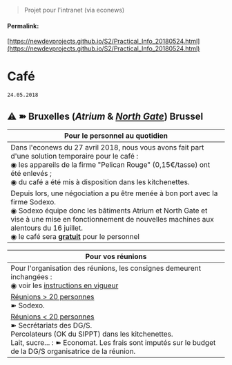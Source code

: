 <link rel="stylesheet" href="https://newdevprojects.github.io/S2/S2.css">

> Projet pour l'intranet (via econews)

#### Permalink: 
[https://newdevprojects.github.io/S2/Practical_Info_20180524.html](https://newdevprojects.github.io/S2/Practical_Info_20180524.html)

# Café

	24.05.2018

## &#9888; &#10173; Bruxelles (*Atrium* & <u><i>North Gate</i></u>) Brussel

| Pour le personnel au quotidien |
| --- | 
| Dans l'econews du 27 avril 2018, nous vous avons fait part d'une solution temporaire pour le café :<br>&#9673; les appareils de la firme "Pelican Rouge" (0,15&euro;/tasse) ont été enlevés ;<br>&#9673; du café a été mis à disposition dans les kitchenettes. |
| Depuis lors, une négociation a pu être menée à bon port avec la firme Sodexo.<br>&#9673; Sodexo équipe donc les bâtiments Atrium et North Gate et vise à une mise en fonctionnement de nouvelles machines aux alentours du 16 juillet.<br>&#9673; le café sera <b><u>gratuit</u></b> pour le personnel | 

| Pour vos réunions |
| --- | 
| Pour l'organisation des réunions, les consignes demeurent inchangées :<br>&#9673; voir les [instructions en vigueur](S4S2_Instructions-catering-evenements-fr.pdf) |
| <u>Réunions &gt; 20 personnes</u><br>&#10173; Sodexo. |
| <u>Réunions &lt; 20 personnes</u><br>&#10173; Secrétariats des DG/S.<br>Percolateurs (OK du SIPPT) dans les kitchenettes.<br>Lait, sucre... : &#10173; Economat. Les frais sont imputés sur le budget de la DG/S organisatrice de la réunion. |


